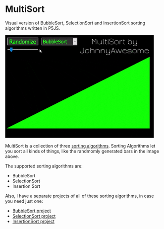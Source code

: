 # MultiSort
Visual version of BubbleSort, SelectionSort and InsertionSort sorting algorithms written in P5JS.

![MultiSort](https://raw.githubusercontent.com/johnnyawesome/MultiSort/master/MultiSort/DemoImages/MultiSort.gif)

MultiSort is a collection of three [sorting algorithms](https://en.wikipedia.org/wiki/Sorting_algorithm). Sorting Algorithms let you sort all kinds of things, like the randmomly generated bars in the image above.

The supported sorting algorithms are:

- BubbleSort
- SelectionSort
- Insertion Sort

Also, I have a separate projects of all of these sorting algorithms, in case you need just one:

- [BubbleSort project](https://github.com/johnnyawesome/BubbleSort)
- [SelectionSort project](https://github.com/johnnyawesome/SelectionSort)
- [InsertionSort project](https://github.com/johnnyawesome/InsertionSort)

